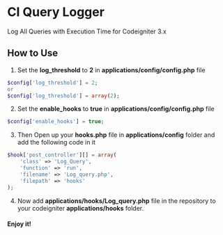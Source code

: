 # CI Query Logger

Log All Queries with Execution Time for Codeigniter 3.x


## How to Use

1) Set the **log_threshold** to **2** in **applications/config/config.php** file
```php
$config['log_threshold'] = 2;
or
$config['log_threshold'] = array(2);
```

2) Set the **enable_hooks** to **true** in **applications/config/config.php** file
```php
$config['enable_hooks'] = true;
```

3) Then Open up your **hooks.php** file in **applications/config** folder and add the following code in it
```php
$hook['post_controller'][] = array(
    'class' => 'Log_Query', 
    'function' => 'run',
    'filename' => 'Log_query.php',
    'filepath' => 'hooks'
);
```

4) Now add **applications/hooks/Log_query.php** file in the repository to your codeigniter **applications/hooks** folder.

#### Enjoy it!
